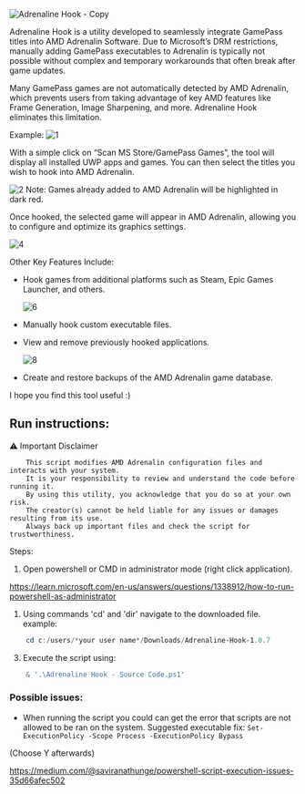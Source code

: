![Adrenaline Hook - Copy](https://github.com/user-attachments/assets/fc06c1f1-0f69-4b73-9e00-2f7c977fbf0b)


Adrenaline Hook is a utility developed to seamlessly integrate GamePass titles into AMD Adrenalin Software. Due to Microsoft’s DRM restrictions, manually adding GamePass executables to Adrenalin is typically not possible without complex and temporary workarounds that often break after game updates.

Many GamePass games are not automatically detected by AMD Adrenalin, which prevents users from taking advantage of key AMD features like Frame Generation, Image Sharpening, and more. Adrenaline Hook eliminates this limitation.

Example:
![1](https://github.com/user-attachments/assets/6efb72ae-c272-4c41-b3c5-87ed97653b45)

With a simple click on “Scan MS Store/GamePass Games”, the tool will display all installed UWP apps and games. You can then select the titles you wish to hook into AMD Adrenalin.

![2](https://github.com/user-attachments/assets/de1812fc-983a-4721-b1e3-8ad5ce39546a)
Note: Games already added to AMD Adrenalin will be highlighted in dark red.

Once hooked, the selected game will appear in AMD Adrenalin, allowing you to configure and optimize its graphics settings.

![4](https://github.com/user-attachments/assets/7cc09e2b-cd7a-4aa4-823f-84c1c361cb3e)

Other Key Features Include:

- Hook games from additional platforms such as Steam, Epic Games Launcher, and others.

  ![6](https://github.com/user-attachments/assets/e60b2439-8ae7-4b01-87bf-c816d6a667c4)

- Manually hook custom executable files.
- View and remove previously hooked applications.

  ![8](https://github.com/user-attachments/assets/afe35285-e167-4f8f-98a0-7d816b92255e)

- Create and restore backups of the AMD Adrenalin game database.

I hope you find this tool useful :)

## Run instructions:

⚠️ Important Disclaimer
```
    This script modifies AMD Adrenalin configuration files and interacts with your system.
    It is your responsibility to review and understand the code before running it.
    By using this utility, you acknowledge that you do so at your own risk.
    The creator(s) cannot be held liable for any issues or damages resulting from its use.
    Always back up important files and check the script for trustworthiness.
```
Steps: 
1. Open powershell or CMD in administrator mode (right click application).

https://learn.microsoft.com/en-us/answers/questions/1338912/how-to-run-powershell-as-administrator
1. Using commands 'cd' and 'dir' navigate to the downloaded file. example: 
```powershell #
    cd c:/users/*your user name*/Downloads/Adrenaline-Hook-1.0.7
```

3. Execute the script using: 
```powershell #
    & '.\Adrenaline Hook - Source Code.ps1'
```
### Possible issues:
- When running the script you could can get the error that scripts are not allowed to be ran on the system. Suggested executable fix: 
```Set-ExecutionPolicy -Scope Process -ExecutionPolicy Bypass```  

(Choose Y afterwards)

https://medium.com/@saviranathunge/powershell-script-execution-issues-35d66afec502
